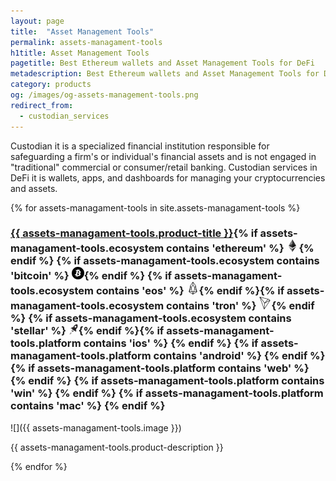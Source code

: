 ```yaml
---
layout: page
title:  "Asset Management Tools"
permalink: assets-managament-tools
h1title: Asset Management Tools
pagetitle: Best Ethereum wallets and Asset Management Tools for DeFi    
metadescription: Best Ethereum wallets and Asset Management Tools for DeFi. Custodian services in DeFi it is wallets, apps, and dashboards for managing your cryptocurrencies and assets.
category: products
og: /images/og-assets-management-tools.png
redirect_from:
  - custodian_services
---
```

Custodian it is a specialized financial institution responsible for safeguarding a firm's or individual's financial assets and is not engaged in "traditional" commercial or consumer/retail banking. Custodian services in DeFi it is wallets, apps, and dashboards for managing your cryptocurrencies and assets.

{% for assets-managament-tools in site.assets-managament-tools %}
### <a href="{{ assets-managament-tools.product-url }}">{{ assets-managament-tools.product-title }}</a>{% if assets-managament-tools.ecosystem contains 'ethereum' %} ![](images/ether.png "Built on Ethereum or related to Ethereum ecosystem"){% endif %} {% if assets-managament-tools.ecosystem contains 'bitcoin' %} ![](/images/btc.png "Using Bitcoin ecosystem"){% endif %} {% if assets-managament-tools.ecosystem contains 'eos' %} ![](/images/eos.png "Built on EOS or related to EOS ecosystem"){% endif %}{% if assets-managament-tools.ecosystem contains 'tron' %} ![](/images/tron.png "Built on Tron or related to Tron ecosystem"){% endif %} {% if assets-managament-tools.ecosystem contains 'stellar' %} ![](/images/stellar.png "Built on Stellar or related to Stellar ecosystem"){% endif %}{% if  assets-managament-tools.platform contains 'ios' %}    <i class="fab fa-app-store-ios" title="Mobile wallet for iOS"></i> {% endif %}  {% if  assets-managament-tools.platform contains 'android' %}    <i class="fab fa-android" title="Mobile wallet for Android"></i> {% endif %} {% if  assets-managament-tools.platform contains 'web' %}    <i class="fab fa-chrome" title="Browser based wallet"></i> {% endif %} {% if  assets-managament-tools.platform contains 'win' %}    <i class="fab fa-windows" title="Desktop wallet for windows"></i> {% endif %} {% if  assets-managament-tools.platform contains 'mac' %}    <i class="fab fa-apple" title="Desktop wallet for osx"></i> {% endif %}

![]({{ assets-managament-tools.image }})

{{ assets-managament-tools.product-description }}

{% endfor %}
